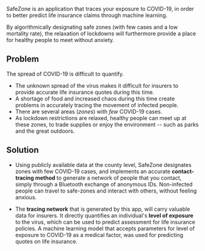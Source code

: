 SafeZone is an application that traces your exposure to COVID-19, in order to better predict life insurance claims through machine learning. 

By algorithmically designating safe zones (with few cases and a low mortality rate), the relaxation of lockdowns will furthermore provide a place for healthy people to meet without anxiety.

## Problem
The spread of COVID-19 is difficult to quantify.
* The unknown spread of the virus makes it difficult for insurers to provide accurate life insurance quotes during this time. 
* A shortage of food and increased chaos during this time create problems in accurately tracing the movement of infected people.
* There are several areas (_zones_) with _few_ COVID-19 cases.
* As lockdown restrictions are relaxed, healthy people can meet up at these zones, to trade supplies or enjoy the environment -- such as parks and the great outdoors.

## Solution
* Using publicly available data at the county level, SafeZone designates zones with few COVID-19 cases, and implements an accurate **contact-tracing method** to generate a network of people that you contact, simply through a Bluetooth exchange of anonymous IDs. Non-infected people can travel to safe-zones and interact with others, without feeling anxious.
<!--If someone begins to feel symptoms of COVID-19, all they hve to do is update their profile, which sends an alert to everyone they've contacted, warning them to stay home and prevent further spread of the virus.-->

* The **tracing network** that is generated by this app, will carry valuable data for insurers. It directly quantifies an individual's **level of exposure** to the virus, which can be used to predict assessment for life insurance policies. A machine learning model that accepts parameters for level of exposure to COVID-19 as a medical factor, was used for predicting quotes on life insurance.
